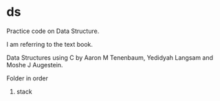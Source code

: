 # ds
Practice code on Data Structure.

I am referring to the text book.

Data Structures using C by Aaron M Tenenbaum, Yedidyah Langsam and Moshe J Augestein.

Folder in order
1. stack
